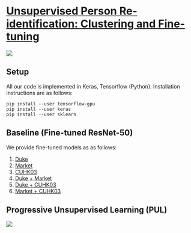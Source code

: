 # [Unsupervised Person Re-identification: Clustering and Fine-tuning](https://arxiv.org/pdf/1705.10444.pdf)
![](https://github.com/hehefan/Unsupervised-Person-Re-identification-Clustering-and-Fine-tuning/blob/master/images/framework.jpg)

## Setup
All our code is implemented in Keras, Tensorflow (Python). Installation instructions are as follows:
```
pip install --user tensorflow-gpu
pip install --user keras
pip install --user sklearn
```
## Baseline (Fine-tuned ResNet-50)
We provide fine-tuned models as as follows:
1. [Duke](https://drive.google.com/uc?export=download&id=0B7NctsDC2gmLSVlGY01XTDd6LUk)
2. [Market](https://drive.google.com/uc?export=download&id=0B7NctsDC2gmLellBSmptRUFlWkU)
3. [CUHK03](https://drive.google.com/uc?export=download&id=0B7NctsDC2gmLbEZua2RHczBtSWc)
4. [Duke + Market](https://drive.google.com/uc?export=download&id=0B7NctsDC2gmLQlI3eV9XWXRwZ2M)
5. [Duke + CUHK03](https://drive.google.com/uc?export=download&id=0B7NctsDC2gmLdXlJRWxwNUUySlU)
6. [Market + CUHK03](https://drive.google.com/uc?export=download&id=0B7NctsDC2gmLc0NHd2tvdVUxNDQ)

## Progressive Unsupervised Learning (PUL)
![](https://github.com/hehefan/Unsupervised-Person-Re-identification-Clustering-and-Fine-tuning/blob/master/images/spl.jpg)
